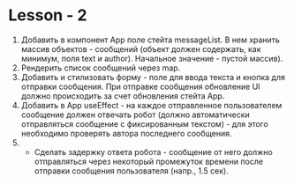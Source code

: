 # Lesson - 2

1. Добавить в компонент App поле стейта messageList. В нем хранить массив объектов - сообщений (объект должен содержать, как минимум, поля text и author). Начальное значение - пустой массив).
2. Рендерить список сообщений через map.
3. Добавить и стилизовать форму - поле для ввода текста и кнопка для отправки сообщения. При отправке сообщения обновление UI должно происходить за счет обновления стейта App.
4. Добавить в App useEffect - на каждое отправленное пользователем сообщение должен отвечать робот (должно автоматически отправляться сообщение с фиксированным текстом) - для этого необходимо проверять автора последнего сообщения.
5. * Сделать задержку ответа робота - сообщение от него должно отправляться через некоторый промежуток времени после отправки сообщения пользователя (напр., 1.5 сек).
